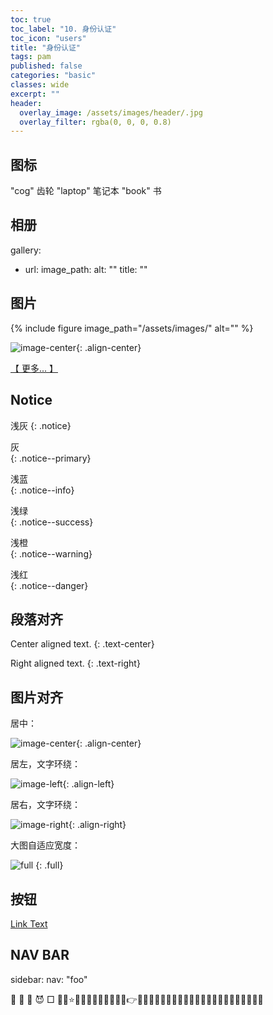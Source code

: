 ```yaml
---
toc: true
toc_label: "10. 身份认证"
toc_icon: "users"
title: "身份认证"
tags: pam
published: false
categories: "basic"
classes: wide
excerpt: ""
header:
  overlay_image: /assets/images/header/.jpg
  overlay_filter: rgba(0, 0, 0, 0.8)
---
```




## 图标

"cog"		齿轮
"laptop"	笔记本
"book"		书


## 相册

gallery:
  - url:
    image_path:
    alt: ""
    title: ""


## 图片

{% include figure image_path="/assets/images/" alt="" %}

![image-center](/assets/images/){: .align-center}

[【 更多... 】](/handbook/handbook-/#)


## Notice

浅灰
{: .notice}   

灰       				
{: .notice--primary}

浅蓝          	
{: .notice--info}

浅绿            		
{: .notice--success}  

浅橙        	
{: .notice--warning}

浅红            	
{: .notice--danger}         		



## 段落对齐

Center aligned text.
{: .text-center}


Right aligned text.
{: .text-right}


## 图片对齐

居中：

![image-center](/assets/images/300.jpg){: .align-center}


居左，文字环绕：

![image-left](/assets/images/200.jpg){: .align-left}


居右，文字环绕：

![image-right](/assets/images/100.jpg){: .align-right}


大图自适应宽度：

![full](/assets/images/filename.jpg)
{: .full}



## 按钮

<a href="#" class="btn btn--primary">Link Text</a>



## NAV BAR

sidebar:
  nav: "foo"




🚩
📕
🍎
😈
□
🎸🎸⭐🌟🌠🔯🌈🌅🌄🉐😎😈👉👀💚💦💨💧💪💩💫💬😀😁😊😍😇😏🍎🍺🍻🍬🍨🍦🍧
